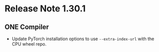 # Release Note 1.30.1

## ONE Compiler

- Update PyTorch installation options to use `--extra-index-url` with the CPU wheel repo.
